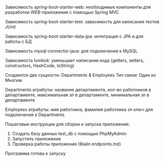 Зависимость spring-boot-starter-web:
необходимые компоненты для разработки WEB-приложения с помощью Spring MVC

Зависимость spring-boot-starter-test:
зависимость для написания тестов JUnit

Зависимость spring-boot-starter-data-jpa:
интеграция с JPA и для работы с БД

Зависимость mysql-connector-java:
для подключения к MySQL

Зависимость lombok:
уменьшает написания кода (getters, setters, constructors, HashCode, toString)

Создаются две сущности: Departments & Employees
Тип связи: Один ко Многим

Departments атрибуты: название департамента,
кол-во работников в департаменте,
максимальная зп в департаменте,
минимальная зп в департаменте

Employees атрибуты: имя работника,
фамилия работника
зп
ключ для подключения к Departments

Пошаговые инструкции для сборки и запуска приложения:
1. Создать базу данных test_db с помощью PhpMyAdmin
2. Запустить приложение
3. Проверка работы приложения (Файл endpoints.md)

Программа готова к запуску

